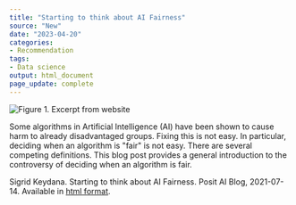 ```yaml
---
title: "Starting to think about AI Fairness"
source: "New"
date: "2023-04-20"
categories:
- Recommendation
tags:
- Data science
output: html_document
page_update: complete
---
```


![Figure 1. Excerpt from website](http://www.pmean.com/new-images/23/ai-fairness-01.png)

<div class="notes">

Some algorithms in Artificial Intelligence (AI) have been shown to cause harm to already disadvantaged groups. Fixing this is not easy. In particular, deciding when an algorithm is "fair" is not easy. There are several competing definitions. This blog post provides a general introduction to the controversy of deciding when an algorithm is fair.

Sigrid Keydana. Starting to think about AI Fairness. Posit AI Blog, 2021-07-14. Available in [html format][key1].

[key1]: https://magrittr.tidyverse.org/reference/aliases.html

</div>
